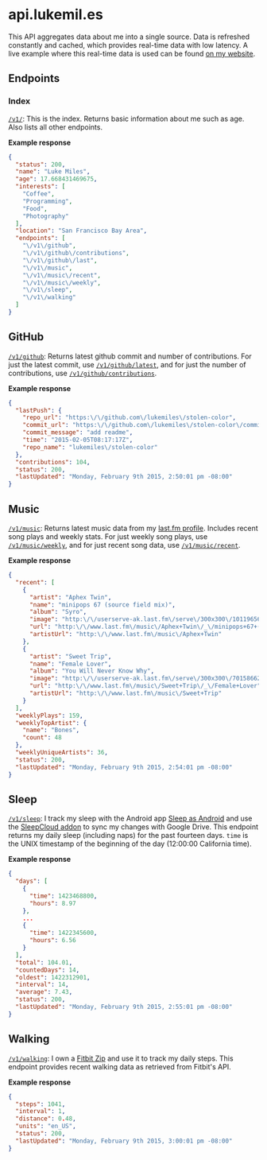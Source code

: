 api.lukemil.es
===============

This API aggregates data about me into a single source. Data is refreshed constantly and cached, which provides real-time data with low latency. A live example where this real-time data is used can be found [on my website](https://lukemil.es/is/).

## Endpoints

### Index

[`/v1/`](https://api.lukemil.es/v1/): This is the index. Returns basic information about me such as age. Also lists all other endpoints.

**Example response**
``` JSON
{
  "status": 200,
  "name": "Luke Miles",
  "age": 17.668431469675,
  "interests": [
    "Coffee",
    "Programming",
    "Food",
    "Photography"
  ],
  "location": "San Francisco Bay Area",
  "endpoints": [
    "\/v1\/github",
    "\/v1\/github\/contributions",
    "\/v1\/github\/last",
    "\/v1\/music",
    "\/v1\/music\/recent",
    "\/v1\/music\/weekly",
    "\/v1\/sleep",
    "\/v1\/walking"
  ]
}
```

## GitHub 
[`/v1/github`](https://api.lukemil.es/v1/github/): Returns latest github commit and number of contributions. For just the latest commit, use [`/v1/github/latest`](https://api.lukemil.es/v1/github/latest), and for just the number of contributions, use [`/v1/github/contributions`](https://api.lukemil.es/v1/github/contributions).

**Example response**
``` JSON
{
  "lastPush": {
    "repo_url": "https:\/\/github.com\/lukemiles\/stolen-color",
    "commit_url": "https:\/\/github.com\/lukemiles\/stolen-color\/commit\/4580c6f71f72781df71e373f3a8b2513083c4f23",
    "commit_message": "add readme",
    "time": "2015-02-05T08:17:17Z",
    "repo_name": "lukemiles\/stolen-color"
  },
  "contributions": 104,
  "status": 200,
  "lastUpdated": "Monday, February 9th 2015, 2:50:01 pm -08:00"
}
```
## Music

[`/v1/music`](https://api.lukemil.es/v1/music/): Returns latest music data from my [last.fm profile](http://last.fm/user/notlukemiles). Includes recent song plays and weekly stats. For just weekly song plays, use [`/v1/music/weekly`](https://api.lukemil.es/v1/music/weekly), and for just recent song data, use [`/v1/music/recent`](https://api.lukemil.es/v1/music/recent).

**Example response**
``` JSON
{
  "recent": [
    {
      "artist": "Aphex Twin",
      "name": "minipops 67 (source field mix)",
      "album": "Syro",
      "image": "http:\/\/userserve-ak.last.fm\/serve\/300x300\/101196567.png",
      "url": "http:\/\/www.last.fm\/music\/Aphex+Twin\/_\/minipops+67+(source+field+mix)",
      "artistUrl": "http:\/\/www.last.fm\/music\/Aphex+Twin"
    },
    {
      "artist": "Sweet Trip",
      "name": "Female Lover",
      "album": "You Will Never Know Why",
      "image": "http:\/\/userserve-ak.last.fm\/serve\/300x300\/70158662.png",
      "url": "http:\/\/www.last.fm\/music\/Sweet+Trip\/_\/Female+Lover",
      "artistUrl": "http:\/\/www.last.fm\/music\/Sweet+Trip"
    }
  ],
  "weeklyPlays": 159,
  "weeklyTopArtist": {
    "name": "Bones",
    "count": 48
  },
  "weeklyUniqueArtists": 36,
  "status": 200,
  "lastUpdated": "Monday, February 9th 2015, 2:54:01 pm -08:00"
}
```

## Sleep

[`/v1/sleep`](https://api.lukemil.es/v1/sleep/): I track my sleep with the Android app [Sleep as Android](https://play.google.com/store/apps/details?id=com.urbandroid.sleep&hl=en) and use the [SleepCloud addon](https://play.google.com/store/apps/details?id=com.urbandroid.sleep.addon.port&hl=en) to sync my changes with Google Drive. This endpoint returns my daily sleep (including naps) for the past fourteen days. `time` is the UNIX timestamp of the beginning of the day (12:00:00 California time). 

**Example response**
``` JSON
{
  "days": [
    {
      "time": 1423468800,
      "hours": 8.97
    },
    ...
    {
      "time": 1422345600,
      "hours": 6.56
    }
  ],
  "total": 104.01,
  "countedDays": 14,
  "oldest": 1422312901,
  "interval": 14,
  "average": 7.43,
  "status": 200,
  "lastUpdated": "Monday, February 9th 2015, 2:55:01 pm -08:00"
}
```

## Walking

[`/v1/walking`](https://api.lukemil.es/v1/walking/): I own a [Fitbit Zip](http://www.amazon.com/dp/B0095PZHZE/) and use it to track my daily steps. This endpoint provides recent walking data as retrieved from Fitbit's API.

**Example response**
``` JSON
{
  "steps": 1041,
  "interval": 1,
  "distance": 0.48,
  "units": "en_US",
  "status": 200,
  "lastUpdated": "Monday, February 9th 2015, 3:00:01 pm -08:00"
}
```
